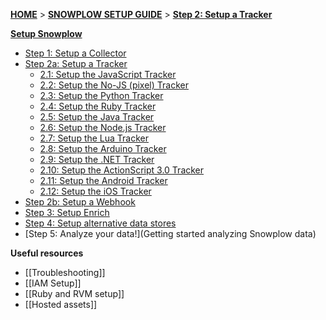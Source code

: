 [**HOME**](Home) > [**SNOWPLOW SETUP GUIDE**](Setting-up-Snowplow) > [**Step 2: Setup a Tracker**](setting-up-a-tracker)  

[**Setup Snowplow**](Setting-up-Snowplow)  

- [Step 1: Setup a Collector](setting-up-a-collector)  
- [Step 2a: Setup a Tracker](setting-up-a-tracker)  
  - [2.1: Setup the JavaScript Tracker](Javascript-tracker-setup)  
  - [2.2: Setup the No-JS (pixel) Tracker](No-JS-tracker-setup)  
  - [2.3: Setup the Python Tracker](Python-Tracker-Setup)  
  - [2.4: Setup the Ruby Tracker](Ruby-Tracker-Setup)  
  - [2.5: Setup the Java Tracker](Java-Tracker-setup)  
  - [2.6: Setup the Node.js Tracker](Node.js-tracker-setup)  
  - [2.7: Setup the Lua Tracker](Lua-tracker-setup)  
  - [2.8: Setup the Arduino Tracker](Arduino-tracker-setup)  
  - [2.9: Setup the .NET Tracker](.NET-tracker-setup)  
  - [2.10: Setup the ActionScript 3.0 Tracker](ActionScript3-Tracker-Setup)
  - [2.11: Setup the Android Tracker](Android-Tracker-Setup)
  - [2.12: Setup the iOS Tracker](iOS-Tracker-Setup)
- [Step 2b: Setup a Webhook](Setting-up-a-Webhook)  
- [Step 3: Setup Enrich](setting-up-enrich)  
- [Step 4: Setup alternative data stores](setting-up-alternative-data-stores)  
- [Step 5: Analyze your data!](Getting started analyzing Snowplow data)  

**Useful resources**  

- [[Troubleshooting]]  
- [[IAM Setup]]  
- [[Ruby and RVM setup]]  
- [[Hosted assets]] 
